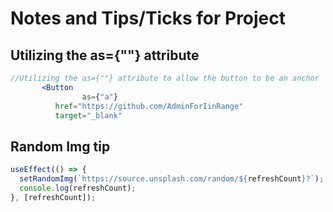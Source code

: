 # Notes and Tips/Ticks for Project

## Utilizing the as={""} attribute

```jsx
//Utilizing the as={""} attribute to allow the button to be an anchor
       <Button
                as={"a"}
          href="https://github.com/AdminForIinRange"
          target="_blank"

```

## Random Img tip

```js
useEffect(() => {
  setRandomImg(`https://source.unsplash.com/random/${refreshCount}?`);
  console.log(refreshCount);
}, [refreshCount]);
```
